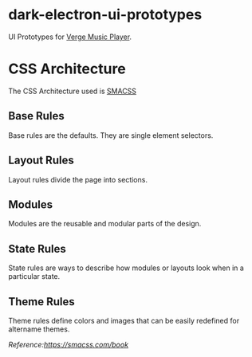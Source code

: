 # dark-electron-ui-prototypes
UI Prototypes for [Verge Music Player][dark-electron].

# CSS Architecture
The CSS Architecture used is [SMACSS][smacss]

## Base Rules
Base rules are the defaults. They are single element selectors.

## Layout Rules
Layout rules divide the page into sections.

## Modules
Modules are the reusable and modular parts of the design.

## State Rules
State rules are ways to describe how modules or layouts look when in a particular state.

## Theme Rules
Theme rules define colors and images that can be easily redefined for altername themes. 

_Reference:https://smacss.com/book_

[dark-electron]: https://github.com/vague369/dark-electron
[smacss]: https://smacss.com/book/

